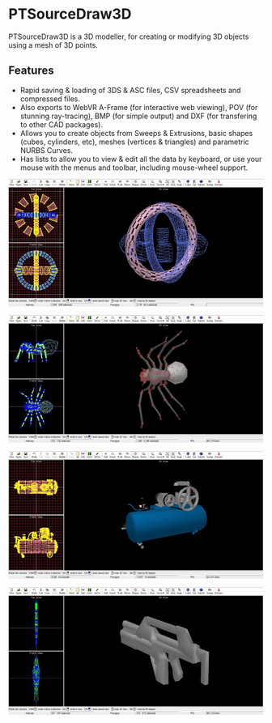 # PTSourceDraw3D

PTSourceDraw3D is a 3D modeller, for creating or modifying 3D objects using a mesh of 3D points.

## Features 

* Rapid saving & loading of 3DS & ASC files, CSV spreadsheets and compressed files.
* Also exports to WebVR A-Frame (for interactive web viewing), POV (for stunning ray-tracing), BMP (for simple output) and DXF (for transfering to other CAD packages).
* Allows you to create objects from Sweeps & Extrusions, basic shapes (cubes, cylinders, etc), meshes (vertices & triangles) and parametric NURBS Curves.
* Has lists to allow you to view & edit all the data by keyboard, or use your mouse with the menus and toolbar, including mouse-wheel support.

![PTSourceDraw3D](/images/01.jpg)

![PTSourceDraw3D](/images/02.jpg)

![PTSourceDraw3D](/images/03.jpg)

![PTSourceDraw3D](/images/04.jpg)
